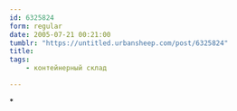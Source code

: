 ```yaml
---
id: 6325824
form: regular
date: 2005-07-21 00:21:00
tumblr: "https://untitled.urbansheep.com/post/6325824"
title:
tags:
    - контейнерный склад

---
```


<p>*</p>

